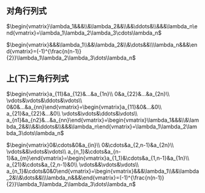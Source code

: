 

##  对角行列式

$\begin{vmatrix}\lambda_1&&&\\&\lambda_2&&\\&&\ddots&\\&&&\lambda_n\end{vmatrix}=\lambda_1\lambda_2\lambda_3\cdots\lambda_n$

$\begin{vmatrix}&&&\lambda_1\\&&\lambda_2&\\&\dots&&\\\lambda_n&&&\end{vmatrix}=(-1)^{\frac{n(n-1)}{2}}\lambda_1\lambda_2\lambda_3\dots\lambda_n$ 


## 上(下)三角行列式

$\begin{vmatrix}a_{11}&a_{12}&...&a_{1n}\\ 0&a_{22}&...&a_{2n}\\ \vdots&\vdots&\ddots&\vdots\\ 0&0&...&a_{nn}\end{vmatrix}=\begin{vmatrix}a_{11}&0&...&0\\ a_{21}&a_{22}&...&0\\ \vdots&\vdots&\ddots&\vdots\\ a_{n1}&a_{n2}&...&a_{nn}\end{vmatrix}=\begin{vmatrix}\lambda_1&&&\\&\lambda_2&&\\&&\ddots&\\&&&\lambda_n\end{vmatrix}=\lambda_1\lambda_2\lambda_3\dots\lambda_n$

$\begin{vmatrix}0&\cdots&0&a_{in}\\ 0&\cdots&a_{2,n-1}&a_{2n}\\ \vdots&&\vdots&\vdots\\ a_{n_1}&\cdots&a_{n-1}&a_{m}\end{vmatrix}=\begin{vmatrix}a_{1_1}&\cdots&a_{1,n-1}&a_{1n}\\ a_{21}&\cdots&a_{2,n-1}&0\\ \vdots&&\vdots&\vdots\\ a_{n_1}&\cdots&0&0\end{vmatrix}=\begin{vmatrix}&&&\lambda_1\\&&\lambda_2&\\&\dots&&\\\lambda_n&&&\end{vmatrix}=(-1)^{\frac{n(n-1)}{2}}\lambda_1\lambda_2\lambda_3\dots\lambda_n$